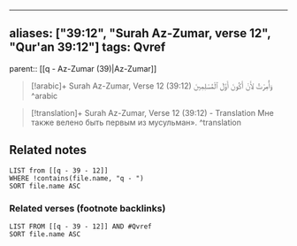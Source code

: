 
---
aliases: ["39:12", "Surah Az-Zumar, verse 12", "Qur'an 39:12"]
tags: Qvref
---

parent:: [[q - Az-Zumar (39)|Az-Zumar]]

> [!arabic]+ Surah Az-Zumar, Verse 12 (39:12)
> <span class="quran-arabic">وَأُمِرْتُ لِأَنْ أَكُونَ أَوَّلَ ٱلْمُسْلِمِينَ</span>
^arabic

> [!translation]+ Surah Az-Zumar, Verse 12 (39:12) - Translation
> Мне также велено быть первым из мусульман».
^translation



## Related notes
```dataview
LIST from [[q - 39 - 12]]
WHERE !contains(file.name, "q - ")
SORT file.name ASC
```

### Related verses (footnote backlinks)
```dataview
LIST FROM [[q - 39 - 12]] AND #Qvref
SORT file.name ASC
```

